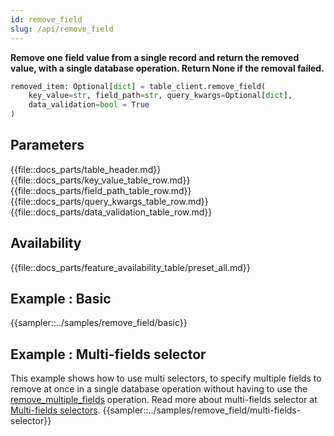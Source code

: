 ```yaml
---
id: remove_field
slug: /api/remove_field
---
```


**Remove one field value from a single record and return the removed value, with a single database operation. 
Return None if the removal failed.**

```python
removed_item: Optional[dict] = table_client.remove_field(
    key_value=str, field_path=str, query_kwargs=Optional[dict],
    data_validation=bool = True
)
```

## Parameters

{{file::docs_parts/table_header.md}}
{{file::docs_parts/key_value_table_row.md}}
{{file::docs_parts/field_path_table_row.md}}
{{file::docs_parts/query_kwargs_table_row.md}}
{{file::docs_parts/data_validation_table_row.md}}

## Availability
{{file::docs_parts/feature_availability_table/preset_all.md}}

## Example : Basic
{{sampler::../samples/remove_field/basic}}

## Example : Multi-fields selector
This example shows how to use multi selectors, to specify multiple fields to remove at once in a single database 
operation without having to use the [remove_multiple_fields](../api/remove_multiple_fields.md) operation. 
Read more about multi-fields selector at [Multi-fields selectors](../basics/multi_fields_selectors). 
{{sampler::../samples/remove_field/multi-fields-selector}}